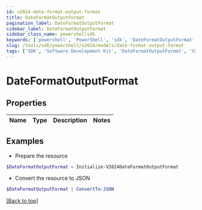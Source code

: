 ```yaml
---
id: v2024-date-format-output-format
title: DateFormatOutputFormat
pagination_label: DateFormatOutputFormat
sidebar_label: DateFormatOutputFormat
sidebar_class_name: powershellsdk
keywords: ['powershell', 'PowerShell', 'sdk', 'DateFormatOutputFormat', 'V2024DateFormatOutputFormat'] 
slug: /tools/sdk/powershell/v2024/models/date-format-output-format
tags: ['SDK', 'Software Development Kit', 'DateFormatOutputFormat', 'V2024DateFormatOutputFormat']
---
```



# DateFormatOutputFormat

## Properties

Name | Type | Description | Notes
------------ | ------------- | ------------- | -------------

## Examples

- Prepare the resource
```powershell
$DateFormatOutputFormat = Initialize-V2024DateFormatOutputFormat 
```

- Convert the resource to JSON
```powershell
$DateFormatOutputFormat | ConvertTo-JSON
```


[[Back to top]](#) 

